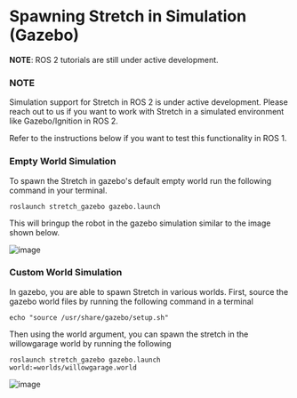# Spawning Stretch in Simulation (Gazebo)

**NOTE**: ROS 2 tutorials are still under active development. 

### NOTE
Simulation support for Stretch in ROS 2 is under active development. Please reach out to us if you want to work with Stretch in a simulated environment like Gazebo/Ignition in ROS 2.

Refer to the instructions below if you want to test this functionality in ROS 1.

### Empty World Simulation
To spawn the Stretch in gazebo's default empty world run the following command in your terminal.
```
roslaunch stretch_gazebo gazebo.launch
```
This will bringup the robot in the gazebo simulation similar to the image shown below.

<!-- <img src="images/stretch_gazebo_empty_world.png" width="500" align="center"> -->
![image](https://raw.githubusercontent.com/hello-robot/stretch_tutorials/ROS2/images/stretch_gazebo_empty_world.png)

### Custom World Simulation
In gazebo, you are able to spawn Stretch in various worlds. First, source the gazebo world files by running the following command in a terminal
```
echo "source /usr/share/gazebo/setup.sh"
```


Then using the world argument, you can spawn the stretch in the willowgarage world by running the following

```
roslaunch stretch_gazebo gazebo.launch world:=worlds/willowgarage.world
```

![image](https://raw.githubusercontent.com/hello-robot/stretch_tutorials/ROS2/images/stretch_willowgarage_world.png)

